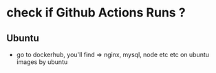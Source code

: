 # check if Github Actions Runs ?

## Ubuntu
- go to dockerhub, you'll find => nginx, mysql, node etc etc on ubuntu images by ubuntu
